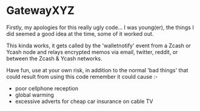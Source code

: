 # GatewayXYZ

Firstly, my apologies for this really ugly code... I was young(er), the things I did seemed a good idea at the time, some of it worked out.

This kinda works, it gets called by the 'walletnotify' event from a Zcash or Ycash node and relays encrypted memos via email, twitter, reddit, or between the Zcash & Ycash networks.

Have fun, use at your own risk, in addition to the normal 'bad things' that could result from using this code remember it could cause :-

- poor cellphone reception
- global warming
- excessive adverts for cheap car insurance on cable TV



